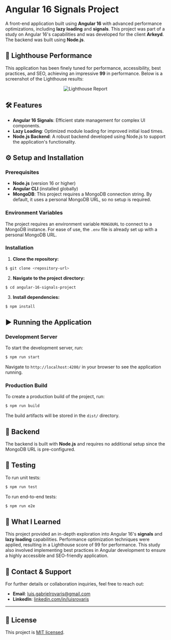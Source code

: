
# Angular 16 Signals Project

A front-end application built using **Angular 16** with advanced performance optimizations, including **lazy loading** and **signals**. This project was part of a study on Angular 16's capabilities and was developed for the client **Arkeyd**. The backend was built using **Node.js**.

## 🚀 Lighthouse Performance
This application has been finely tuned for performance, accessibility, best practices, and SEO, achieving an impressive **99** in performance. Below is a screenshot of the Lighthouse results:

<p align="center">
  <img src="https://media.discordapp.net/attachments/1283873953194053652/1288614435484864585/image.png?ex=66f5d336&is=66f481b6&hm=a3df9eb96ca2d45d945f7f91a2be65bb5e38d81308973c0c6a9f710aac84ca63&=&format=webp&quality=lossless" alt="Lighthouse Report" />
</p>

## 🛠️ Features

- **Angular 16 Signals**: Efficient state management for complex UI components.
- **Lazy Loading**: Optimized module loading for improved initial load times.
- **Node.js Backend**: A robust backend developed using Node.js to support the application's functionality.

## ⚙️ Setup and Installation

### Prerequisites

- **Node.js** (version 16 or higher)
- **Angular CLI** (installed globally)
- **MongoDB**: This project requires a MongoDB connection string. By default, it uses a personal MongoDB URL, so no setup is required.

### Environment Variables

The project requires an environment variable `MONGOURL` to connect to a MongoDB instance. For ease of use, the `.env` file is already set up with a personal MongoDB URL.

### Installation

1. **Clone the repository:**

```bash
$ git clone <repository-url>
```

2. **Navigate to the project directory:**

```bash
$ cd angular-16-signals-project
```

3. **Install dependencies:**

```bash
$ npm install
```

## ▶️ Running the Application

### Development Server

To start the development server, run:

```bash
$ npm run start
```

Navigate to `http://localhost:4200/` in your browser to see the application running.

### Production Build

To create a production build of the project, run:

```bash
$ npm run build
```

The build artifacts will be stored in the `dist/` directory.

## 🧩 Backend

The backend is built with **Node.js** and requires no additional setup since the MongoDB URL is pre-configured.

## 🧪 Testing

To run unit tests:

```bash
$ npm run test
```

To run end-to-end tests:

```bash
$ npm run e2e
```

## 📖 What I Learned

This project provided an in-depth exploration into Angular 16's **signals** and **lazy loading** capabilities. Performance optimization techniques were applied, resulting in a Lighthouse score of 99 for performance. This study also involved implementing best practices in Angular development to ensure a highly accessible and SEO-friendly application.

## 🤝 Contact & Support

For further details or collaboration inquiries, feel free to reach out:

- **Email**: luis.gabrielrovaris@gmail.com
- **LinkedIn**: [linkedin.com/in/luisrovaris](https://www.linkedin.com/in/luisrovaris)

---

## 📝 License

This project is [MIT licensed](LICENSE).
